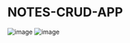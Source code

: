 # NOTES-CRUD-APP
![image](https://github.com/HariDarshan0710/NOTES-CRUD-APP/assets/131495415/3c60aa36-d760-4fb1-99d0-831b11bc5898)
![image](https://github.com/HariDarshan0710/NOTES-CRUD-APP/assets/131495415/0b4ea3c9-3ae6-4c64-9a69-47cb95d0bd42)
